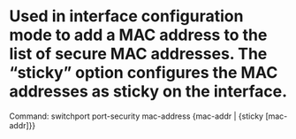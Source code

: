 # Used in interface configuration mode to add a MAC address to the list of secure MAC addresses. The “sticky” option configures the MAC addresses as sticky on the interface.

Command: switchport port-security mac-address {mac-addr | {sticky [mac-addr]}}